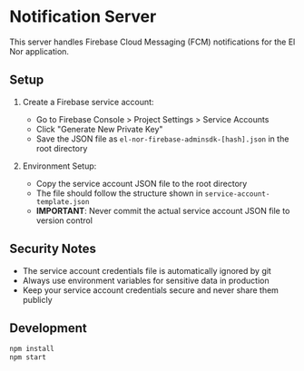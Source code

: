 # Notification Server

This server handles Firebase Cloud Messaging (FCM) notifications for the El Nor application.

## Setup

1. Create a Firebase service account:
   - Go to Firebase Console > Project Settings > Service Accounts
   - Click "Generate New Private Key"
   - Save the JSON file as `el-nor-firebase-adminsdk-[hash].json` in the root directory

2. Environment Setup:
   - Copy the service account JSON file to the root directory
   - The file should follow the structure shown in `service-account-template.json`
   - **IMPORTANT**: Never commit the actual service account JSON file to version control

## Security Notes

- The service account credentials file is automatically ignored by git
- Always use environment variables for sensitive data in production
- Keep your service account credentials secure and never share them publicly

## Development

```bash
npm install
npm start
``` 